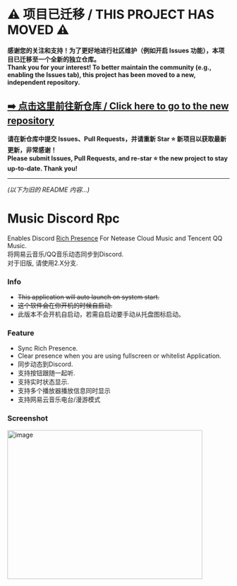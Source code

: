 # ⚠️ 项目已迁移 / THIS PROJECT HAS MOVED ⚠️

**感谢您的关注和支持！为了更好地进行社区维护（例如开启 Issues 功能），本项目已迁移至一个全新的独立仓库。**  
**Thank you for your interest! To better maintain the community (e.g., enabling the Issues tab), this project has been moved to a new, independent repository.**

## [➡️ 点击这里前往新仓库 / Click here to go to the new repository](https://github.com/kriYamiHikari/Music-DiscordRPC)

**请在新仓库中提交 Issues、Pull Requests，并请重新 Star ⭐ 新项目以获取最新更新，非常感谢！**  
**Please submit Issues, Pull Requests, and re-star ⭐ the new project to stay up-to-date. Thank you!**

---
*(以下为旧的 README 内容...)*

# Music Discord Rpc
  
  
Enables Discord [Rich Presence](https://discordapp.com/rich-presence) For Netease Cloud Music and Tencent QQ Music.  
将网易云音乐/QQ音乐动态同步到Discord.  
对于旧版, 请使用2.X分支.  
  
  
### Info
* ~~This application will auto launch on system start.~~
* ~~这个软件会在你开机的时候自启动.~~
* 此版本不会开机自启动，若需自启动要手动从托盘图标启动。
  
  
### Feature
* Sync Rich Presence.
* Clear presence when you are using fullscreen or whitelist Application.
* 同步动态到Discord.
* 支持按钮跟随一起听.  
* 支持实时状态显示.
* 支持多个播放器播放信息同时显示
* 支持网易云音乐电台/漫游模式
  
  
### Screenshot
<img width="442" height="337" alt="image" src="https://github.com/user-attachments/assets/9e154853-253a-4f7c-933c-ef3aa963e2d6" />
  
